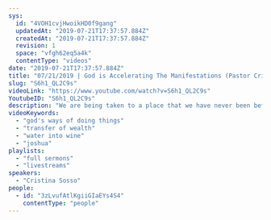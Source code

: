 ```yaml
---
sys:
  id: "4VOH1cvjHwoikHD0f9gang"
  updatedAt: "2019-07-21T17:37:57.884Z"
  createdAt: "2019-07-21T17:37:57.884Z"
  revision: 1
  space: "vfgh62eq5a4k"
  contentType: "videos"
date: "2019-07-21T17:37:57.884Z"
title: "07/21/2019 | God is Accelerating The Manifestations (Pastor Cristina Sosso)"
slug: "S6h1_QL2C9s"
videoLink: "https://www.youtube.com/watch?v=S6h1_QL2C9s"
YoutubeID: "S6h1_QL2C9s"
description: "We are being taken to a place that we have never been before! It's time to follow the leading of the Holy Spirit. This sermon was delivered by Pastor Cris Sosso at Freedom Fellowship Church International on July 21st, 2019."
videoKeywords:
  - "god's ways of doing things"
  - "transfer of wealth"
  - "water into wine"
  - "joshua"
playlists:
  - "full sermons"
  - "livestreams"
speakers:
  - "Cristina Sosso"
people:
  - id: "3zLvufAtlKgiiGIaEYs4S4"
    contentType: "people"
---
```

